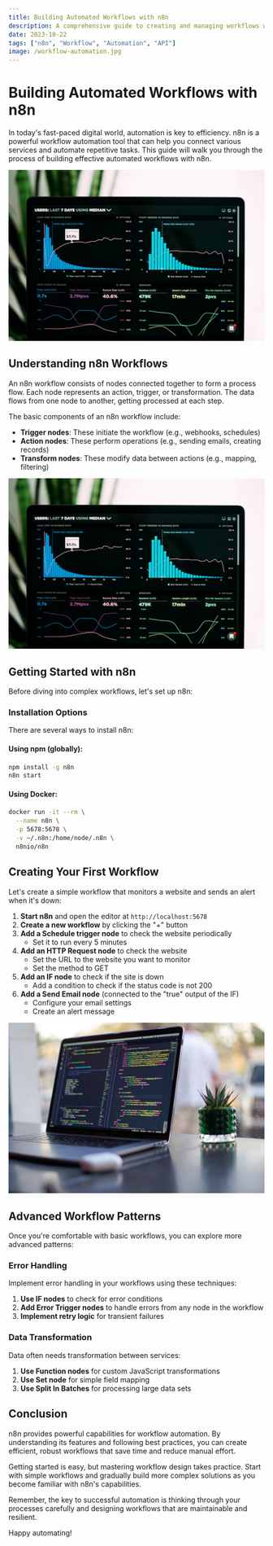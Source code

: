 ```yaml
---
title: Building Automated Workflows with n8n
description: A comprehensive guide to creating and managing workflows with n8n
date: 2023-10-22
tags: ["n8n", "Workflow", "Automation", "API"]
image: /workflow-automation.jpg
---
```


# Building Automated Workflows with n8n

In today's fast-paced digital world, automation is key to efficiency. n8n is a powerful workflow automation tool that can help you connect various services and automate repetitive tasks. This guide will walk you through the process of building effective automated workflows with n8n.

![Workflow Automation with n8n](../../workflow-automation.jpg)

## Understanding n8n Workflows

An n8n workflow consists of nodes connected together to form a process flow. Each node represents an action, trigger, or transformation. The data flows from one node to another, getting processed at each step.

The basic components of an n8n workflow include:

- **Trigger nodes**: These initiate the workflow (e.g., webhooks, schedules)
- **Action nodes**: These perform operations (e.g., sending emails, creating records)
- **Transform nodes**: These modify data between actions (e.g., mapping, filtering)

![n8n Workflow Dashboard](../../automation-dashboard.jpg)

## Getting Started with n8n

Before diving into complex workflows, let's set up n8n:

### Installation Options

There are several ways to install n8n:

#### Using npm (globally):

```bash
npm install -g n8n
n8n start
```

#### Using Docker:

```bash
docker run -it --rm \
  --name n8n \
  -p 5678:5678 \
  -v ~/.n8n:/home/node/.n8n \
  n8nio/n8n
```

## Creating Your First Workflow

Let's create a simple workflow that monitors a website and sends an alert when it's down:

1. **Start n8n** and open the editor at `http://localhost:5678`
2. **Create a new workflow** by clicking the "+" button
3. **Add a Schedule trigger node** to check the website periodically
   - Set it to run every 5 minutes
4. **Add an HTTP Request node** to check the website
   - Set the URL to the website you want to monitor
   - Set the method to GET
5. **Add an IF node** to check if the site is down
   - Add a condition to check if the status code is not 200
6. **Add a Send Email node** (connected to the "true" output of the IF)
   - Configure your email settings
   - Create an alert message

![Code Implementation](../../code-example.jpg)

## Advanced Workflow Patterns

Once you're comfortable with basic workflows, you can explore more advanced patterns:

### Error Handling

Implement error handling in your workflows using these techniques:

1. **Use IF nodes** to check for error conditions
2. **Add Error Trigger nodes** to handle errors from any node in the workflow
3. **Implement retry logic** for transient failures

### Data Transformation

Data often needs transformation between services:

1. **Use Function nodes** for custom JavaScript transformations
2. **Use Set node** for simple field mapping
3. **Use Split In Batches** for processing large data sets

## Conclusion

n8n provides powerful capabilities for workflow automation. By understanding its features and following best practices, you can create efficient, robust workflows that save time and reduce manual effort.

Getting started is easy, but mastering workflow design takes practice. Start with simple workflows and gradually build more complex solutions as you become familiar with n8n's capabilities.

Remember, the key to successful automation is thinking through your processes carefully and designing workflows that are maintainable and resilient.

Happy automating! 